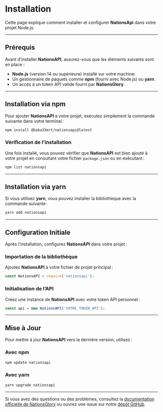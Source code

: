 # Installation

<note type="info">Cette page explique comment installer et configurer <b> NationsApi</b> dans votre projet Node.js.</note>

---

## Prérequis

<p>Avant d’installer <b>NationsAPI</b>, assurez-vous que les éléments suivants sont en place :</p>

- **Node.js** (version 14 ou supérieure) installé sur votre machine.
- Un gestionnaire de paquets comme **npm** (fourni avec Node.js) ou **yarn**.
- Un accès à un token API valide fourni par **NationsGlory**.

---

## Installation via npm

Pour ajouter **NationsAPI** à votre projet, exécutez simplement la commande suivante dans votre terminal :

```bash
npm install @baba33mrt/nationsapi@latest
```

### Vérification de l’installation

Une fois installé, vous pouvez vérifier que **NationsAPI** est bien ajouté à votre projet en consultant votre fichier `package.json` ou en exécutant :

```bash
npm list nationsapi
```

---

## Installation via yarn

Si vous utilisez **yarn**, vous pouvez installer la bibliothèque avec la commande suivante :

```bash
yarn add nationsapi
```

---

## Configuration Initiale

Après l’installation, configurez **NationsAPI** dans votre projet :

### Importation de la bibliothèque

Ajoutez **NationsAPI** à votre fichier de projet principal :

```javascript
const NationsAPI = require('nationsapi');
```

### Initialisation de l’API

Créez une instance de **NationsAPI** avec votre token API personnel :

```javascript
const api = new NationsAPI('VOTRE_TOKEN_API');
```

---

## Mise à Jour

Pour mettre à jour **NationsAPI** vers la dernière version, utilisez :

### Avec npm

```bash
npm update nationsapi
```

### Avec yarn

```bash
yarn upgrade nationsapi
```

---
<note type="tip">Si vous avez des questions ou des problèmes, consultez la <a href="https://publicapi.nationsglory.fr/">documentation officielle de NationsGlory</a> ou ouvrez une issue sur notre <a href="https://github.com/baba33mrt/NationsAPI/issues">dépôt GitHub</a>.</note>

